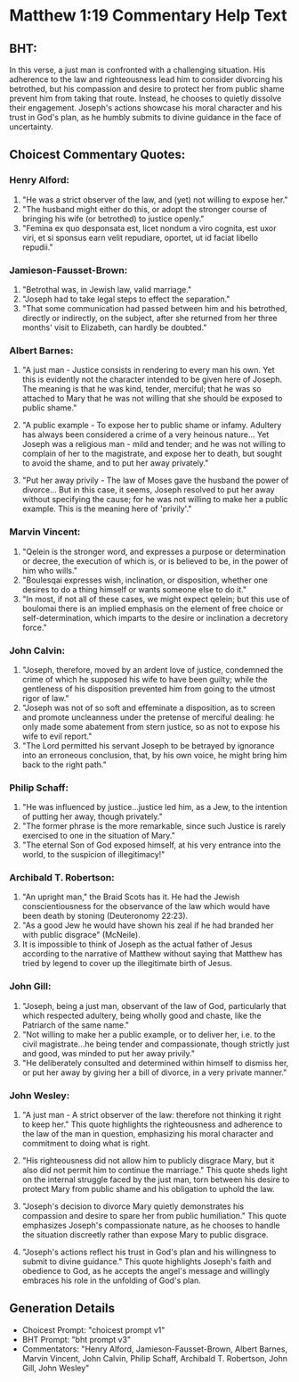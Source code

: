 # Matthew 1:19 Commentary Help Text

## BHT:
In this verse, a just man is confronted with a challenging situation. His adherence to the law and righteousness lead him to consider divorcing his betrothed, but his compassion and desire to protect her from public shame prevent him from taking that route. Instead, he chooses to quietly dissolve their engagement. Joseph's actions showcase his moral character and his trust in God's plan, as he humbly submits to divine guidance in the face of uncertainty.

## Choicest Commentary Quotes:
### Henry Alford:
1. "He was a strict observer of the law, and (yet) not willing to expose her."
2. "The husband might either do this, or adopt the stronger course of bringing his wife (or betrothed) to justice openly."
3. "Femina ex quo desponsata est, licet nondum a viro cognita, est uxor viri, et si sponsus earn velit repudiare, oportet, ut id faciat libello repudii."

### Jamieson-Fausset-Brown:
1. "Betrothal was, in Jewish law, valid marriage."
2. "Joseph had to take legal steps to effect the separation."
3. "That some communication had passed between him and his betrothed, directly or indirectly, on the subject, after she returned from her three months' visit to Elizabeth, can hardly be doubted."

### Albert Barnes:
1. "A just man - Justice consists in rendering to every man his own. Yet this is evidently not the character intended to be given here of Joseph. The meaning is that he was kind, tender, merciful; that he was so attached to Mary that he was not willing that she should be exposed to public shame." 

2. "A public example - To expose her to public shame or infamy. Adultery has always been considered a crime of a very heinous nature... Yet Joseph was a religious man - mild and tender; and he was not willing to complain of her to the magistrate, and expose her to death, but sought to avoid the shame, and to put her away privately." 

3. "Put her away privily - The law of Moses gave the husband the power of divorce... But in this case, it seems, Joseph resolved to put her away without specifying the cause; for he was not willing to make her a public example. This is the meaning here of 'privily'."

### Marvin Vincent:
1. "Qelein is the stronger word, and expresses a purpose or determination or decree, the execution of which is, or is believed to be, in the power of him who wills."
2. "Boulesqai expresses wish, inclination, or disposition, whether one desires to do a thing himself or wants someone else to do it."
3. "In most, if not all of these cases, we might expect qelein; but this use of boulomai there is an implied emphasis on the element of free choice or self-determination, which imparts to the desire or inclination a decretory force."

### John Calvin:
1. "Joseph, therefore, moved by an ardent love of justice, condemned the crime of which he supposed his wife to have been guilty; while the gentleness of his disposition prevented him from going to the utmost rigor of law." 
2. "Joseph was not of so soft and effeminate a disposition, as to screen and promote uncleanness under the pretense of merciful dealing: he only made some abatement from stern justice, so as not to expose his wife to evil report." 
3. "The Lord permitted his servant Joseph to be betrayed by ignorance into an erroneous conclusion, that, by his own voice, he might bring him back to the right path."

### Philip Schaff:
1. "He was influenced by justice...justice led him, as a Jew, to the intention of putting her away, though privately." 
2. "The former phrase is the more remarkable, since such Justice is rarely exercised to one in the situation of Mary." 
3. "The eternal Son of God exposed himself, at his very entrance into the world, to the suspicion of illegitimacy!"

### Archibald T. Robertson:
1. "An upright man," the Braid Scots has it. He had the Jewish conscientiousness for the observance of the law which would have been death by stoning (Deuteronomy 22:23).
2. "As a good Jew he would have shown his zeal if he had branded her with public disgrace" (McNeile).
3. It is impossible to think of Joseph as the actual father of Jesus according to the narrative of Matthew without saying that Matthew has tried by legend to cover up the illegitimate birth of Jesus.

### John Gill:
1. "Joseph, being a just man, observant of the law of God, particularly that which respected adultery, being wholly good and chaste, like the Patriarch of the same name."
2. "Not willing to make her a public example, or to deliver her, i.e. to the civil magistrate...he being tender and compassionate, though strictly just and good, was minded to put her away privily."
3. "He deliberately consulted and determined within himself to dismiss her, or put her away by giving her a bill of divorce, in a very private manner."

### John Wesley:
1. "A just man - A strict observer of the law: therefore not thinking it right to keep her." This quote highlights the righteousness and adherence to the law of the man in question, emphasizing his moral character and commitment to doing what is right.

2. "His righteousness did not allow him to publicly disgrace Mary, but it also did not permit him to continue the marriage." This quote sheds light on the internal struggle faced by the just man, torn between his desire to protect Mary from public shame and his obligation to uphold the law.

3. "Joseph's decision to divorce Mary quietly demonstrates his compassion and desire to spare her from public humiliation." This quote emphasizes Joseph's compassionate nature, as he chooses to handle the situation discreetly rather than expose Mary to public disgrace.

4. "Joseph's actions reflect his trust in God's plan and his willingness to submit to divine guidance." This quote highlights Joseph's faith and obedience to God, as he accepts the angel's message and willingly embraces his role in the unfolding of God's plan.


## Generation Details
- Choicest Prompt: "choicest prompt v1"
- BHT Prompt: "bht prompt v3"
- Commentators: "Henry Alford, Jamieson-Fausset-Brown, Albert Barnes, Marvin Vincent, John Calvin, Philip Schaff, Archibald T. Robertson, John Gill, John Wesley"

